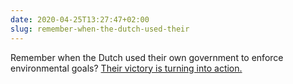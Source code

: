 ```yaml
---
date: 2020-04-25T13:27:47+02:00
slug: remember-when-the-dutch-used-their
---
```

Remember when the Dutch used their own government to enforce environmental goals? [Their victory is turning into action.](https://www.theguardian.com/world/2020/apr/24/dutch-officials-reveal-measures-to-cut-emissions-after-court-ruling)


